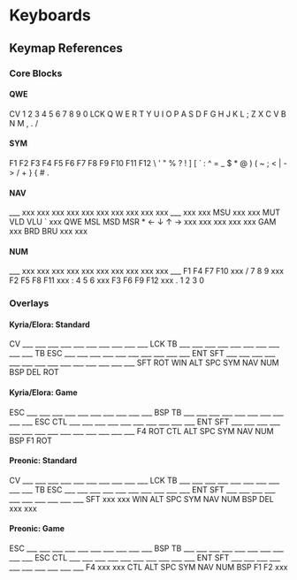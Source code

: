 # Keyboards

## Keymap References

### Core Blocks

#### QWE
CV  1   2   3   4   5       6   7   8   9   0   LCK
    Q   W   E   R   T       Y   U   I   O   P
    A   S   D   F   G       H   J   K   L   ;
    Z   X   C   V   B       N   M   ,   .   /

#### SYM
F1  F2  F3  F4  F5  F6      F7  F8  F9  F10 F11 F12
    \   '   "   %   ?       !   ]   [   `   :
    ^   =   _   $   *       @   )   (   ~   ;
    <   |   -   >   /       +   }   {   #   .

#### NAV
___ xxx xxx xxx xxx xxx     xxx xxx xxx xxx xxx ___
    xxx xxx MSU xxx xxx     MUT VLD VLU `   xxx
    QWE MSL MSD MSR *       ←   ↓   ↑   →   xxx
    xxx xxx xxx xxx GAM     xxx BRD BRU xxx xxx

#### NUM
___ xxx xxx xxx xxx xxx     xxx xxx xxx xxx xxx ___
    F1  F4  F7  F10 xxx     /   7   8   9   xxx
    F2  F5  F8  F11 xxx     :   4   5   6   xxx
    F3  F6  F9  F12 xxx     .   1   2   3   0

### Overlays

#### Kyria/Elora: Standard
CV  ___ ___ ___ ___ ___                    ___ ___ ___ ___ ___ LCK
TB  ___ ___ ___ ___ ___                    ___ ___ ___ ___ ___ TB
ESC ___ ___ ___ ___ ___                    ___ ___ ___ ___ ___ ENT
SFT ___ ___ ___ ___ ___ ___ ___    ___ ___ ___ ___ ___ ___ ___ SFT
            ROT WIN ALT SPC SYM    NAV NUM BSP DEL ROT

#### Kyria/Elora: Game
ESC ___ ___ ___ ___ ___                    ___ ___ ___ ___ ___ BSP
TB  ___ ___ ___ ___ ___                    ___ ___ ___ ___ ___ ESC
CTL ___ ___ ___ ___ ___                    ___ ___ ___ ___ ___ ENT
SFT ___ ___ ___ ___ ___ ___ ___    ___ ___ ___ ___ ___ ___ ___ F4
            ROT CTL ALT SPC SYM    NAV NUM BSP F1  ROT


#### Preonic: Standard 
CV  ___ ___ ___ ___ ___     ___ ___ ___ ___ ___ LCK
TB  ___ ___ ___ ___ ___     ___ ___ ___ ___ ___ TB
ESC ___ ___ ___ ___ ___     ___ ___ ___ ___ ___ ENT
SFT ___ ___ ___ ___ ___     ___ ___ ___ ___ ___ SFT
xxx xxx WIN ALT SPC SYM     NAV NUM BSP DEL xxx xxx

#### Preonic: Game 
ESC ___ ___ ___ ___ ___     ___ ___ ___ ___ ___ BSP
TB  ___ ___ ___ ___ ___     ___ ___ ___ ___ ___ ESC 
CTL ___ ___ ___ ___ ___     ___ ___ ___ ___ ___ ENT
SFT ___ ___ ___ ___ ___     ___ ___ ___ ___ ___ F4
xxx xxx CTL ALT SPC SYM     NAV NUM BSP F1  F2  xxx

